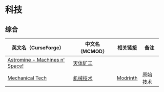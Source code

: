 # 科技

## 综合

| 英文名（CurseForge）                                                                          | 中文名（MCMOD）                                  | 相关链接                                             | 备注     |
| --------------------------------------------------------------------------------------------- | ------------------------------------------------ | ---------------------------------------------------- | -------- |
| [Astromine - Machines n' Space!](https://www.curseforge.com/minecraft/mc-mods/astromine-arch) | [天体矿工](https://www.mcmod.cn/class/2832.html) |                                                      |          |
| [Mechanical Tech](https://www.curseforge.com/minecraft/mc-mods/mechanical-tech)               | [机械技术](https://www.mcmod.cn/class/4959.html) | [Modrinth](https://modrinth.com/mod/mechanical-tech) | 原始技术 |

